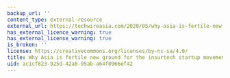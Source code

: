 ```yaml
---
backup_url: ''
content_type: external-resource
external_url: https://techwireasia.com/2020/05/why-asia-is-fertile-new-ground-for-the-insurtech-startup-movement/
has_external_licence_warning: true
has_external_license_warning: true
is_broken: ''
license: https://creativecommons.org/licenses/by-nc-sa/4.0/
title: Why Asia is fertile new ground for the insurtech startup movement
uid: ac1cf823-925d-42a8-95ab-a64f0966ef42
---
```

